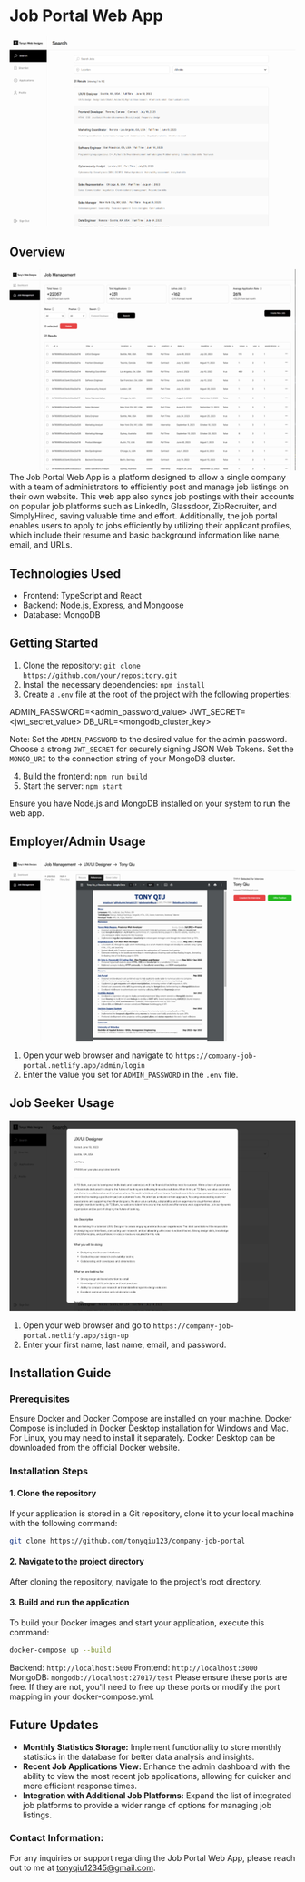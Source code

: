 # Job Portal Web App
![User Search Jobs](readmeImages/userSearchJobs.jpg)

## Overview
![Admin Job Management](readmeImages/adminJobManagement.jpg)
The Job Portal Web App is a platform designed to allow a single company with a team of administrators to efficiently post and manage job listings on their own website. This web app also syncs job postings with their accounts on popular job platforms such as LinkedIn, Glassdoor, ZipRecruiter, and SimplyHired, saving valuable time and effort. Additionally, the job portal enables users to apply to jobs efficiently by utilizing their applicant profiles, which include their resume and basic background information like name, email, and URLs.

## Technologies Used
- Frontend: TypeScript and React
- Backend: Node.js, Express, and Mongoose
- Database: MongoDB

## Getting Started
1. Clone the repository: `git clone https://github.com/your/repository.git`
2. Install the necessary dependencies: `npm install`
3. Create a `.env` file at the root of the project with the following properties:

ADMIN_PASSWORD=<admin_password_value>
JWT_SECRET=<jwt_secret_value>
DB_URL=<mongodb_cluster_key>

Note: Set the `ADMIN_PASSWORD` to the desired value for the admin password. Choose a strong `JWT_SECRET` for securely signing JSON Web Tokens. Set the `MONGO_URI` to the connection string of your MongoDB cluster.

4. Build the frontend: `npm run build`
5. Start the server: `npm start`

Ensure you have Node.js and MongoDB installed on your system to run the web app.

## Employer/Admin Usage
![Admin View Applicant](readmeImages/adminViewApplicant.jpg)
1. Open your web browser and navigate to `https://company-job-portal.netlify.app/admin/login`
2. Enter the value you set for `ADMIN_PASSWORD` in the `.env` file.

## Job Seeker Usage
![User View Job](readmeImages/userViewJob.jpg)
1. Open your web browser and go to `https://company-job-portal.netlify.app/sign-up`
2. Enter your first name, last name, email, and password.

## Installation Guide

### Prerequisites

Ensure Docker and Docker Compose are installed on your machine. Docker Compose is included in Docker Desktop installation for Windows and Mac. For Linux, you may need to install it separately. Docker Desktop can be downloaded from the official Docker website. 

### Installation Steps

#### 1. Clone the repository

If your application is stored in a Git repository, clone it to your local machine with the following command:

```bash
git clone https://github.com/tonyqiu123/company-job-portal
``` 

#### 2. Navigate to the project directory
After cloning the repository, navigate to the project's root directory.

#### 3. Build and run the application
To build your Docker images and start your application, execute this command:
```bash
docker-compose up --build
```

Backend: `http://localhost:5000`
Frontend: `http://localhost:3000`
MongoDB: `mongodb://localhost:27017/test`
Please ensure these ports are free. If they are not, you'll need to free up these ports or modify the port mapping in your docker-compose.yml.

## Future Updates
- **Monthly Statistics Storage:** Implement functionality to store monthly statistics in the database for better data analysis and insights.
- **Recent Job Applications View:** Enhance the admin dashboard with the ability to view the most recent job applications, allowing for quicker and more efficient response times.
- **Integration with Additional Job Platforms:** Expand the list of integrated job platforms to provide a wider range of options for managing job listings.

### Contact Information:
For any inquiries or support regarding the Job Portal Web App, please reach out to me at [tonyqiu12345@gmail.com](mailto:tonyqiu12345@gmail.com).
